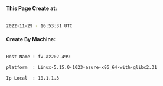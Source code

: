 
   
#### This Page Create at:

```bash

2022-11-29 - 16:53:31 UTC

```

#### Create By Machine:

```bash

Host Name : fv-az202-499

platform  : Linux-5.15.0-1023-azure-x86_64-with-glibc2.31

Ip Local  : 10.1.1.3

```


